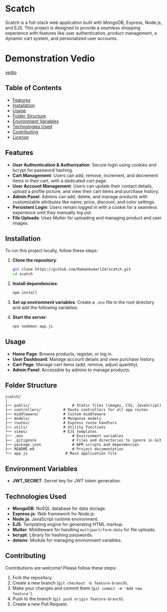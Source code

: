 
# Scatch

Scatch is a full-stack web application built with MongoDB, Express, Node.js, and EJS. This project is designed to provide a seamless shopping experience with features like user authentication, product management, a dynamic cart system, and personalized user accounts.

# Demonstration Vedio
[vedio](https://www.linkedin.com/posts/raman-kumar241_webdevelopment-fullstackdevelopment-nodejs-activity-7236064606522089474-yHxh?utm_source=share&utm_medium=member_desktop)

## Table of Contents
- [Features](#features)
- [Installation](#installation)
- [Usage](#usage)
- [Folder Structure](#folder-structure)
- [Environment Variables](#environment-variables)
- [Technologies Used](#technologies-used)
- [Contributing](#contributing)
- [License](#license)

## Features

- **User Authentication & Authorization**: Secure login using cookies and bcrypt for password hashing.
- **Cart Management**: Users can add, remove, increment, and decrement items in their cart, with a dedicated cart page.
- **User Account Management**: Users can update their contact details, upload a profile picture, and view their cart items and purchase history.
- **Admin Panel**: Admins can add, delete, and manage products with customizable attributes like name, price, discount, and color settings.
- **Persistent Login**: Users remain logged in with a cookie for a seamless experience until they manually log out.
- **File Uploads**: Uses Multer for uploading and managing product and user images.

## Installation

To run this project locally, follow these steps:

1. **Clone the repository**:
   ```bash
   git clone https://github.com/Ramankumar124/scatch.git
   cd scatch
   ```

2. **Install dependencies**:
   ```bash
   npm install
   ```

3. **Set up environment variables**:
   Create a `.env` file in the root directory and add the following variables:


4. **Start the server**:
   ```bash
   npx nodemon app.js
   ```



## Usage

- **Home Page**: Browse products, register, or log in.
- **User Dashboard**: Manage account details and view purchase history.
- **Cart Page**: Manage cart items (add, remove, adjust quantity).
- **Admin Panel**: Accessible by admins to manage products.

## Folder Structure

```
scatch/
│
├── public/                   # Static files (images, CSS, JavaScript)
├── controllers/          # Route controllers for all app routes
├── middleware/           # Custom middleware
├── models/               # Mongoose models
├── routes/               # Express route handlers
├── utils/                # Utility functions
└── views/                # EJS templates
├── .env                      # Environment variables
├── .gitignore                # Files and directories to ignore in Git
├── package.json              # NPM scripts and dependencies
├── README.md                 # Project documentation
└── app.js                 # Main application file
```

## Environment Variables
- **JWT_SECRET**: Secret key for JWT token generation.

## Technologies Used

- **MongoDB**: NoSQL database for data storage.
- **Express.js**: Web framework for Node.js.
- **Node.js**: JavaScript runtime environment.
- **EJS**: Templating engine for generating HTML markup.
- **Multer**: Middleware for handling `multipart/form-data` for file uploads.
- **bcrypt**: Library for hashing passwords.
- **dotenv**: Module for managing environment variables.

## Contributing

Contributions are welcome! Please follow these steps:

1. Fork the repository.
2. Create a new branch (`git checkout -b feature-branch`).
3. Make your changes and commit them (`git commit -m 'Add new feature'`).
4. Push to the branch (`git push origin feature-branch`).
5. Create a new Pull Request.
